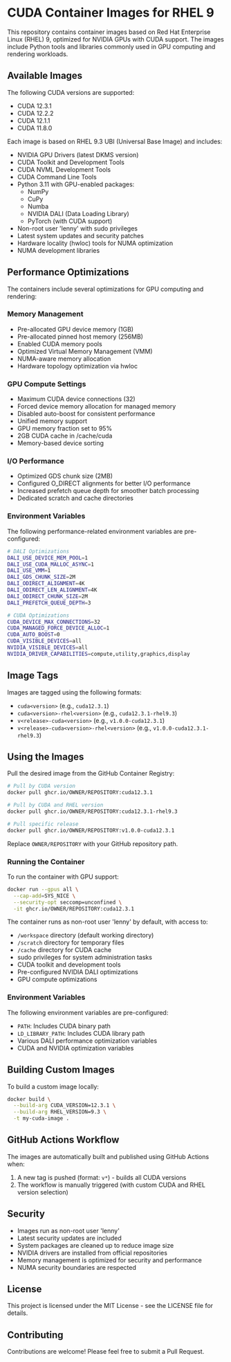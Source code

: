 # CUDA Container Images for RHEL 9

This repository contains container images based on Red Hat Enterprise Linux (RHEL) 9, optimized for NVIDIA GPUs with CUDA support. The images include Python tools and libraries commonly used in GPU computing and rendering workloads.

## Available Images

The following CUDA versions are supported:
- CUDA 12.3.1
- CUDA 12.2.2
- CUDA 12.1.1
- CUDA 11.8.0

Each image is based on RHEL 9.3 UBI (Universal Base Image) and includes:
- NVIDIA GPU Drivers (latest DKMS version)
- CUDA Toolkit and Development Tools
- CUDA NVML Development Tools
- CUDA Command Line Tools
- Python 3.11 with GPU-enabled packages:
  - NumPy
  - CuPy
  - Numba
  - NVIDIA DALI (Data Loading Library)
  - PyTorch (with CUDA support)
- Non-root user 'lenny' with sudo privileges
- Latest system updates and security patches
- Hardware locality (hwloc) tools for NUMA optimization
- NUMA development libraries

## Performance Optimizations

The containers include several optimizations for GPU computing and rendering:

### Memory Management
- Pre-allocated GPU device memory (1GB)
- Pre-allocated pinned host memory (256MB)
- Enabled CUDA memory pools
- Optimized Virtual Memory Management (VMM)
- NUMA-aware memory allocation
- Hardware topology optimization via hwloc

### GPU Compute Settings
- Maximum CUDA device connections (32)
- Forced device memory allocation for managed memory
- Disabled auto-boost for consistent performance
- Unified memory support
- GPU memory fraction set to 95%
- 2GB CUDA cache in /cache/cuda
- Memory-based device sorting

### I/O Performance
- Optimized GDS chunk size (2MB)
- Configured O_DIRECT alignments for better I/O performance
- Increased prefetch queue depth for smoother batch processing
- Dedicated scratch and cache directories

### Environment Variables
The following performance-related environment variables are pre-configured:

```bash
# DALI Optimizations
DALI_USE_DEVICE_MEM_POOL=1
DALI_USE_CUDA_MALLOC_ASYNC=1
DALI_USE_VMM=1
DALI_GDS_CHUNK_SIZE=2M
DALI_ODIRECT_ALIGNMENT=4K
DALI_ODIRECT_LEN_ALIGNMENT=4K
DALI_ODIRECT_CHUNK_SIZE=2M
DALI_PREFETCH_QUEUE_DEPTH=3

# CUDA Optimizations
CUDA_DEVICE_MAX_CONNECTIONS=32
CUDA_MANAGED_FORCE_DEVICE_ALLOC=1
CUDA_AUTO_BOOST=0
CUDA_VISIBLE_DEVICES=all
NVIDIA_VISIBLE_DEVICES=all
NVIDIA_DRIVER_CAPABILITIES=compute,utility,graphics,display
```

## Image Tags

Images are tagged using the following formats:
- `cuda<version>` (e.g., `cuda12.3.1`)
- `cuda<version>-rhel<version>` (e.g., `cuda12.3.1-rhel9.3`)
- `v<release>-cuda<version>` (e.g., `v1.0.0-cuda12.3.1`)
- `v<release>-cuda<version>-rhel<version>` (e.g., `v1.0.0-cuda12.3.1-rhel9.3`)

## Using the Images

Pull the desired image from the GitHub Container Registry:

```bash
# Pull by CUDA version
docker pull ghcr.io/OWNER/REPOSITORY:cuda12.3.1

# Pull by CUDA and RHEL version
docker pull ghcr.io/OWNER/REPOSITORY:cuda12.3.1-rhel9.3

# Pull specific release
docker pull ghcr.io/OWNER/REPOSITORY:v1.0.0-cuda12.3.1
```

Replace `OWNER/REPOSITORY` with your GitHub repository path.

### Running the Container

To run the container with GPU support:

```bash
docker run --gpus all \
  --cap-add=SYS_NICE \
  --security-opt seccomp=unconfined \
  -it ghcr.io/OWNER/REPOSITORY:cuda12.3.1
```

The container runs as non-root user 'lenny' by default, with access to:
- `/workspace` directory (default working directory)
- `/scratch` directory for temporary files
- `/cache` directory for CUDA cache
- sudo privileges for system administration tasks
- CUDA toolkit and development tools
- Pre-configured NVIDIA DALI optimizations
- GPU compute optimizations

### Environment Variables

The following environment variables are pre-configured:
- `PATH`: Includes CUDA binary path
- `LD_LIBRARY_PATH`: Includes CUDA library path
- Various DALI performance optimization variables
- CUDA and NVIDIA optimization variables

## Building Custom Images

To build a custom image locally:

```bash
docker build \
  --build-arg CUDA_VERSION=12.3.1 \
  --build-arg RHEL_VERSION=9.3 \
  -t my-cuda-image .
```

## GitHub Actions Workflow

The images are automatically built and published using GitHub Actions when:
1. A new tag is pushed (format: `v*`) - builds all CUDA versions
2. The workflow is manually triggered (with custom CUDA and RHEL version selection)

## Security

- Images run as non-root user 'lenny'
- Latest security updates are included
- System packages are cleaned up to reduce image size
- NVIDIA drivers are installed from official repositories
- Memory management is optimized for security and performance
- NUMA security boundaries are respected

## License

This project is licensed under the MIT License - see the LICENSE file for details.

## Contributing

Contributions are welcome! Please feel free to submit a Pull Request. 